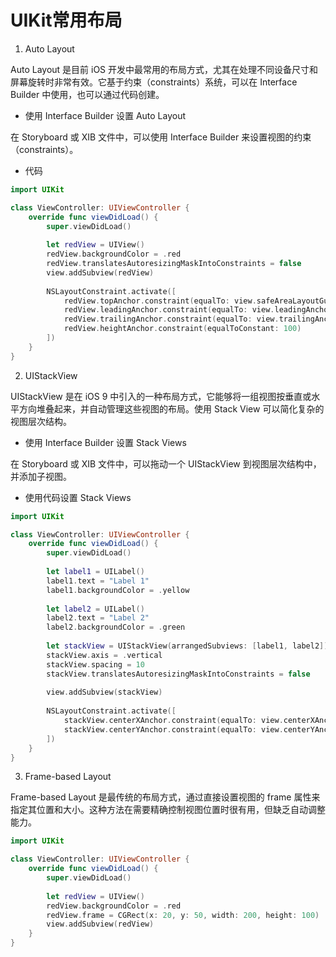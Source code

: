 # UIKit常用布局

1. Auto Layout

Auto Layout 是目前 iOS 开发中最常用的布局方式，尤其在处理不同设备尺寸和屏幕旋转时非常有效。它基于约束（constraints）系统，可以在 Interface Builder 中使用，也可以通过代码创建。

- 使用 Interface Builder 设置 Auto Layout

在 Storyboard 或 XIB 文件中，可以使用 Interface Builder 来设置视图的约束（constraints）。

- 代码

```swift
import UIKit

class ViewController: UIViewController {
    override func viewDidLoad() {
        super.viewDidLoad()
        
        let redView = UIView()
        redView.backgroundColor = .red
        redView.translatesAutoresizingMaskIntoConstraints = false
        view.addSubview(redView)
        
        NSLayoutConstraint.activate([
            redView.topAnchor.constraint(equalTo: view.safeAreaLayoutGuide.topAnchor, constant: 20),
            redView.leadingAnchor.constraint(equalTo: view.leadingAnchor, constant: 20),
            redView.trailingAnchor.constraint(equalTo: view.trailingAnchor, constant: -20),
            redView.heightAnchor.constraint(equalToConstant: 100)
        ])
    }
}
```

2. UIStackView

UIStackView 是在 iOS 9 中引入的一种布局方式，它能够将一组视图按垂直或水平方向堆叠起来，并自动管理这些视图的布局。使用 Stack View 可以简化复杂的视图层次结构。

- 使用 Interface Builder 设置 Stack Views

在 Storyboard 或 XIB 文件中，可以拖动一个 UIStackView 到视图层次结构中，并添加子视图。

- 使用代码设置 Stack Views
```swift
import UIKit

class ViewController: UIViewController {
    override func viewDidLoad() {
        super.viewDidLoad()
        
        let label1 = UILabel()
        label1.text = "Label 1"
        label1.backgroundColor = .yellow
        
        let label2 = UILabel()
        label2.text = "Label 2"
        label2.backgroundColor = .green
        
        let stackView = UIStackView(arrangedSubviews: [label1, label2])
        stackView.axis = .vertical
        stackView.spacing = 10
        stackView.translatesAutoresizingMaskIntoConstraints = false
        
        view.addSubview(stackView)
        
        NSLayoutConstraint.activate([
            stackView.centerXAnchor.constraint(equalTo: view.centerXAnchor),
            stackView.centerYAnchor.constraint(equalTo: view.centerYAnchor)
        ])
    }
}
```

3. Frame-based Layout

Frame-based Layout 是最传统的布局方式，通过直接设置视图的 frame 属性来指定其位置和大小。这种方法在需要精确控制视图位置时很有用，但缺乏自动调整能力。

```swift
import UIKit

class ViewController: UIViewController {
    override func viewDidLoad() {
        super.viewDidLoad()
        
        let redView = UIView()
        redView.backgroundColor = .red
        redView.frame = CGRect(x: 20, y: 50, width: 200, height: 100)
        view.addSubview(redView)
    }
}
```